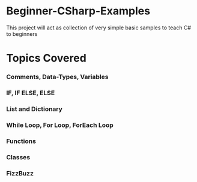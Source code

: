 # Beginner-CSharp-Examples
This project will act as collection of very simple basic samples to teach C# to beginners
# Topics Covered
### Comments, Data-Types, Variables
### IF, IF ELSE, ELSE
### List and Dictionary
### While Loop, For Loop, ForEach Loop
### Functions
### Classes
### FizzBuzz
